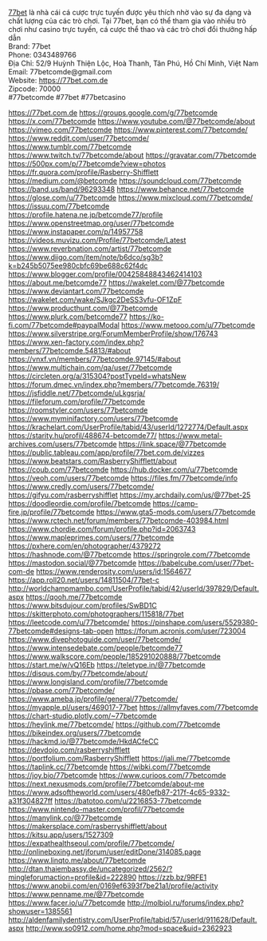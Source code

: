 <p><a target="_blank" href="https://77bet.com.de/" rel="noreferrer noopener">77bet</a> là nhà cái cá cược trực tuyến được yêu thích nhờ vào sự đa dạng và chất lượng của các trò chơi. Tại 77bet, bạn có thể tham gia vào nhiều trò chơi như casino trực tuyến, cá cược thể thao và các trò chơi đổi thưởng hấp dẫn<br>Brand: 77bet<br>Phone: 0343489766<br>Địa Chỉ: 52/9 Huỳnh Thiện Lộc, Hoà Thanh, Tân Phú, Hồ Chí Minh, Việt Nam<br>Email: 77betcomde@gmail.com<br>Website: <a target="_blank" href="https://77bet.com.de/" rel="noreferrer noopener">https://77bet.com.de</a><br>Zipcode: 70000<br>#77betcomde #77bet #77betcasino</p>
<a href="https://77bet.com.de">https://77bet.com.de</a>
<a href="https://groups.google.com/g/77betcomde">https://groups.google.com/g/77betcomde</a>
<a href="https://x.com/77betcomde">https://x.com/77betcomde</a>
<a href="https://www.youtube.com/@77betcomde/about">https://www.youtube.com/@77betcomde/about</a>
<a href="https://vimeo.com/77betcomde">https://vimeo.com/77betcomde</a>
<a href="https://www.pinterest.com/77betcomde/">https://www.pinterest.com/77betcomde/</a>
<a href="https://www.reddit.com/user/77betcomde/">https://www.reddit.com/user/77betcomde/</a>
<a href="https://www.tumblr.com/77betcomde">https://www.tumblr.com/77betcomde</a>
<a href="https://www.twitch.tv/77betcomde/about">https://www.twitch.tv/77betcomde/about</a>
<a href="https://gravatar.com/77betcomde">https://gravatar.com/77betcomde</a>
<a href="https://500px.com/p/77betcomde?view=photos">https://500px.com/p/77betcomde?view=photos</a>
<a href="https://fr.quora.com/profile/Rasberry-Shifflett">https://fr.quora.com/profile/Rasberry-Shifflett</a>
<a href="https://medium.com/@betcomde">https://medium.com/@betcomde</a>
<a href="https://soundcloud.com/77betcomde">https://soundcloud.com/77betcomde</a>
<a href="https://band.us/band/96293348">https://band.us/band/96293348</a>
<a href="https://www.behance.net/77betcomde">https://www.behance.net/77betcomde</a>
<a href="https://glose.com/u/77betcomde">https://glose.com/u/77betcomde</a>
<a href="https://www.mixcloud.com/77betcomde/">https://www.mixcloud.com/77betcomde/</a>
<a href="https://issuu.com/77betcomde">https://issuu.com/77betcomde</a>
<a href="https://profile.hatena.ne.jp/betcomde77/profile">https://profile.hatena.ne.jp/betcomde77/profile</a>
<a href="https://www.openstreetmap.org/user/77betcomde">https://www.openstreetmap.org/user/77betcomde</a>
<a href="https://www.instapaper.com/p/14957758">https://www.instapaper.com/p/14957758</a>
<a href="https://videos.muvizu.com/Profile/77betcomde/Latest">https://videos.muvizu.com/Profile/77betcomde/Latest</a>
<a href="https://www.reverbnation.com/artist/77betcomde">https://www.reverbnation.com/artist/77betcomde</a>
<a href="https://www.diigo.com/item/note/b6dco/sg3b?k=b245b5075ee980cbfc69be688c62f4dc">https://www.diigo.com/item/note/b6dco/sg3b?k=b245b5075ee980cbfc69be688c62f4dc</a>
<a href="https://www.blogger.com/profile/00425848843462414103">https://www.blogger.com/profile/00425848843462414103</a>
<a href="https://about.me/betcomde77">https://about.me/betcomde77</a>
<a href="https://wakelet.com/@77betcomde">https://wakelet.com/@77betcomde</a>
<a href="https://www.deviantart.com/77betcomde">https://www.deviantart.com/77betcomde</a>
<a href="https://wakelet.com/wake/SJkgc2DeSS3vfu-OF1ZpF">https://wakelet.com/wake/SJkgc2DeSS3vfu-OF1ZpF</a>
<a href="https://www.producthunt.com/@77betcomde">https://www.producthunt.com/@77betcomde</a>
<a href="https://www.plurk.com/betcomde77">https://www.plurk.com/betcomde77</a>
<a href="https://ko-fi.com/77betcomde#paypalModal">https://ko-fi.com/77betcomde#paypalModal</a>
<a href="https://www.metooo.com/u/77betcomde">https://www.metooo.com/u/77betcomde</a>
<a href="https://www.silverstripe.org/ForumMemberProfile/show/176743">https://www.silverstripe.org/ForumMemberProfile/show/176743</a>
<a href="https://www.xen-factory.com/index.php?members/77betcomde.54813/#about">https://www.xen-factory.com/index.php?members/77betcomde.54813/#about</a>
<a href="https://vnxf.vn/members/77betcomde.97145/#about">https://vnxf.vn/members/77betcomde.97145/#about</a>
<a href="https://www.multichain.com/qa/user/77betcomde">https://www.multichain.com/qa/user/77betcomde</a>
<a href="https://circleten.org/a/315304?postTypeId=whatsNew">https://circleten.org/a/315304?postTypeId=whatsNew</a>
<a href="https://forum.dmec.vn/index.php?members/77betcomde.76319/">https://forum.dmec.vn/index.php?members/77betcomde.76319/</a>
<a href="https://jsfiddle.net/77betcomde/uLkgsrja/">https://jsfiddle.net/77betcomde/uLkgsrja/</a>
<a href="https://fileforum.com/profile/77betcomde">https://fileforum.com/profile/77betcomde</a>
<a href="https://roomstyler.com/users/77betcomde">https://roomstyler.com/users/77betcomde</a>
<a href="https://www.myminifactory.com/users/77betcomde">https://www.myminifactory.com/users/77betcomde</a>
<a href="https://krachelart.com/UserProfile/tabid/43/userId/1272774/Default.aspx">https://krachelart.com/UserProfile/tabid/43/userId/1272774/Default.aspx</a>
<a href="https://starity.hu/profil/488674-betcomde77/">https://starity.hu/profil/488674-betcomde77/</a>
<a href="https://www.metal-archives.com/users/77betcomde">https://www.metal-archives.com/users/77betcomde</a>
<a href="https://link.space/@77betcomde">https://link.space/@77betcomde</a>
<a href="https://public.tableau.com/app/profile/77bet.com.de/vizzes">https://public.tableau.com/app/profile/77bet.com.de/vizzes</a>
<a href="https://www.beatstars.com/RasberryShifflett/about">https://www.beatstars.com/RasberryShifflett/about</a>
<a href="https://coub.com/77betcomde">https://coub.com/77betcomde</a>
<a href="https://hub.docker.com/u/77betcomde">https://hub.docker.com/u/77betcomde</a>
<a href="https://veoh.com/users/77betcomde">https://veoh.com/users/77betcomde</a>
<a href="https://files.fm/77betcomde/info">https://files.fm/77betcomde/info</a>
<a href="https://www.credly.com/users/77betcomde/">https://www.credly.com/users/77betcomde/</a>
<a href="https://gifyu.com/rasberryshifflet">https://gifyu.com/rasberryshifflet</a>
<a href="https://my.archdaily.com/us/@77bet-25">https://my.archdaily.com/us/@77bet-25</a>
<a href="https://doodleordie.com/profile/7betcomde">https://doodleordie.com/profile/7betcomde</a>
<a href="https://camp-fire.jp/profile/77betcomde">https://camp-fire.jp/profile/77betcomde</a>
<a href="https://www.gta5-mods.com/users/77betcomde">https://www.gta5-mods.com/users/77betcomde</a>
<a href="https://www.rctech.net/forum/members/77betcomde-403984.html">https://www.rctech.net/forum/members/77betcomde-403984.html</a>
<a href="https://www.chordie.com/forum/profile.php?id=2063743">https://www.chordie.com/forum/profile.php?id=2063743</a>
<a href="https://www.mapleprimes.com/users/77betcomde">https://www.mapleprimes.com/users/77betcomde</a>
<a href="https://pxhere.com/en/photographer/4379272">https://pxhere.com/en/photographer/4379272</a>
<a href="https://hashnode.com/@77betcomde">https://hashnode.com/@77betcomde</a>
<a href="https://springrole.com/77betcomde">https://springrole.com/77betcomde</a>
<a href="https://mastodon.social/@77betcomde">https://mastodon.social/@77betcomde</a>
<a href="https://babelcube.com/user/77bet-com-de">https://babelcube.com/user/77bet-com-de</a>
<a href="https://www.renderosity.com/users/id:1564677">https://www.renderosity.com/users/id:1564677</a>
<a href="https://app.roll20.net/users/14811504/77bet-c">https://app.roll20.net/users/14811504/77bet-c</a>
<a href="http://worldchampmambo.com/UserProfile/tabid/42/userId/397829/Default.aspx">http://worldchampmambo.com/UserProfile/tabid/42/userId/397829/Default.aspx</a>
<a href="https://qooh.me/77betcomde">https://qooh.me/77betcomde</a>
<a href="https://www.bitsdujour.com/profiles/SwBD1C">https://www.bitsdujour.com/profiles/SwBD1C</a>
<a href="https://skitterphoto.com/photographers/115818/77bet">https://skitterphoto.com/photographers/115818/77bet</a>
<a href="https://leetcode.com/u/77betcomde/">https://leetcode.com/u/77betcomde/</a>
<a href="https://pinshape.com/users/5529380-77betcomde#designs-tab-open">https://pinshape.com/users/5529380-77betcomde#designs-tab-open</a>
<a href="https://forum.acronis.com/user/723004">https://forum.acronis.com/user/723004</a>
<a href="https://www.divephotoguide.com/user/77betcomde/">https://www.divephotoguide.com/user/77betcomde/</a>
<a href="https://www.intensedebate.com/people/betcomde77">https://www.intensedebate.com/people/betcomde77</a>
<a href="https://www.walkscore.com/people/185291020888/77betcomde">https://www.walkscore.com/people/185291020888/77betcomde</a>
<a href="https://start.me/w/vQ16Eb">https://start.me/w/vQ16Eb</a>
<a href="https://teletype.in/@77betcomde">https://teletype.in/@77betcomde</a>
<a href="https://disqus.com/by/77betcomde/about/">https://disqus.com/by/77betcomde/about/</a>
<a href="https://www.longisland.com/profile/77betcomde">https://www.longisland.com/profile/77betcomde</a>
<a href="https://pbase.com/77betcomde/">https://pbase.com/77betcomde/</a>
<a href="https://www.ameba.jp/profile/general/77betcomde/">https://www.ameba.jp/profile/general/77betcomde/</a>
<a href="https://myapple.pl/users/469017-77bet">https://myapple.pl/users/469017-77bet</a>
<a href="https://allmyfaves.com/77betcomde">https://allmyfaves.com/77betcomde</a>
<a href="https://chart-studio.plotly.com/~77betcomde">https://chart-studio.plotly.com/~77betcomde</a>
<a href="https://heylink.me/77betcomde/">https://heylink.me/77betcomde/</a>
<a href="https://github.com/77betcomde">https://github.com/77betcomde</a>
<a href="https://bikeindex.org/users/77betcomde">https://bikeindex.org/users/77betcomde</a>
<a href="https://hackmd.io/@77betcomde/HkdACfeCC">https://hackmd.io/@77betcomde/HkdACfeCC</a>
<a href="https://devdojo.com/rasberryshifflett">https://devdojo.com/rasberryshifflett</a>
<a href="https://portfolium.com/RasberryShifflett">https://portfolium.com/RasberryShifflett</a>
<a href="https://jali.me/77betcomde">https://jali.me/77betcomde</a>
<a href="https://taplink.cc/77betcomde">https://taplink.cc/77betcomde</a>
<a href="https://wibki.com/77betcomde">https://wibki.com/77betcomde</a>
<a href="https://joy.bio/77betcomde">https://joy.bio/77betcomde</a>
<a href="https://www.curioos.com/77betcomde">https://www.curioos.com/77betcomde</a>
<a href="https://next.nexusmods.com/profile/77betcomde/about-me">https://next.nexusmods.com/profile/77betcomde/about-me</a>
<a href="https://www.adsoftheworld.com/users/480efb87-217f-4c65-9332-a31f304827ff">https://www.adsoftheworld.com/users/480efb87-217f-4c65-9332-a31f304827ff</a>
<a href="https://batotoo.com/u/2216853-77betcomde">https://batotoo.com/u/2216853-77betcomde</a>
<a href="https://www.nintendo-master.com/profil/77betcomde">https://www.nintendo-master.com/profil/77betcomde</a>
<a href="https://manylink.co/@77betcomde">https://manylink.co/@77betcomde</a>
<a href="https://makersplace.com/rasberryshifflett/about">https://makersplace.com/rasberryshifflett/about</a>
<a href="https://kitsu.app/users/1527309">https://kitsu.app/users/1527309</a>
<a href="https://expathealthseoul.com/profile/77betcomde/">https://expathealthseoul.com/profile/77betcomde/</a>
<a href="http://onlineboxing.net/jforum/user/editDone/314085.page">http://onlineboxing.net/jforum/user/editDone/314085.page</a>
<a href="https://www.linqto.me/about/77betcomde">https://www.linqto.me/about/77betcomde</a>
<a href="http://dtan.thaiembassy.de/uncategorized/2562/?mingleforumaction=profile&id=222890">http://dtan.thaiembassy.de/uncategorized/2562/?mingleforumaction=profile&id=222890</a>
<a href="https://zzb.bz/9RFE1">https://zzb.bz/9RFE1</a>
<a href="https://www.anobii.com/en/0169ef6393f7be21a1/profile/activity">https://www.anobii.com/en/0169ef6393f7be21a1/profile/activity</a>
<a href="https://www.penname.me/@77betcomde">https://www.penname.me/@77betcomde</a>
<a href="https://www.facer.io/u/77betcomde">https://www.facer.io/u/77betcomde</a>
<a href="http://molbiol.ru/forums/index.php?showuser=1385561">http://molbiol.ru/forums/index.php?showuser=1385561</a>
<a href="http://aldenfamilydentistry.com/UserProfile/tabid/57/userId/911628/Default.aspx">http://aldenfamilydentistry.com/UserProfile/tabid/57/userId/911628/Default.aspx</a>
<a href="http://www.so0912.com/home.php?mod=space&uid=2362923">http://www.so0912.com/home.php?mod=space&uid=2362923</a>
